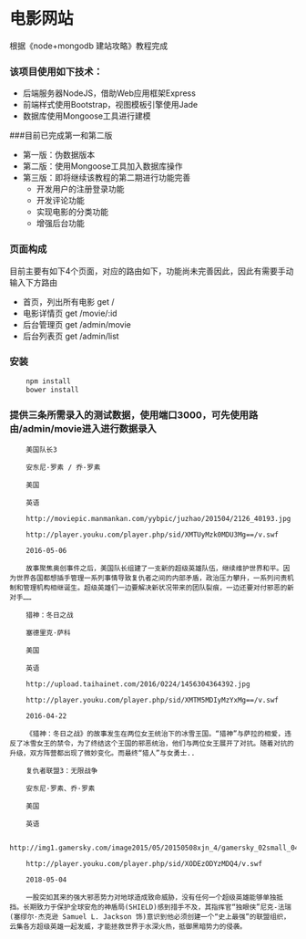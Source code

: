 # 电影网站
根据《node+mongodb 建站攻略》教程完成

### 该项目使用如下技术：

* 后端服务器NodeJS，借助Web应用框架Express
* 前端样式使用Bootstrap，视图模板引擎使用Jade
* 数据库使用Mongoose工具进行建模


###目前已完成第一和第二版

* 第一版：伪数据版本
* 第二版：使用Mongoose工具加入数据库操作
* 第三版：即将继续该教程的第二期进行功能完善
    * 开发用户的注册登录功能
    * 开发评论功能
    * 实现电影的分类功能
    * 增强后台功能


### 页面构成

目前主要有如下4个页面，对应的路由如下，功能尚未完善因此，因此有需要手动输入下方路由


* 首页，列出所有电影 get / 
* 电影详情页 get /movie/:id
* 后台管理页 get /admin/movie
* 后台列表页 get /admin/list


### 安装
```javascript
    npm install 
    bower install
```


### 提供三条所需录入的测试数据，使用端口3000，可先使用路由/admin/movie进入进行数据录入



```
    美国队长3

    安东尼·罗素 / 乔·罗素

    美国

    英语

    http://moviepic.manmankan.com/yybpic/juzhao/201504/2126_40193.jpg

    http://player.youku.com/player.php/sid/XMTUyMzk0MDU3Mg==/v.swf

    2016-05-06

    故事聚焦奥创事件之后，美国队长组建了一支新的超级英雄队伍，继续维护世界和平。因为世界各国都想插手管理一系列事情导致复仇者之间的内部矛盾，政治压力攀升，一系列问责机制和管理机构相继诞生。超级英雄们一边要解决新状况带来的团队裂痕，一边还要对付邪恶的新对手……
```

```
    猎神：冬日之战
    
    塞德里克·萨科
    
    美国
    
    英语
    
    http://upload.taihainet.com/2016/0224/1456304364392.jpg
    
    http://player.youku.com/player.php/sid/XMTM5MDIyMzYxMg==/v.swf
    
    2016-04-22
    
    《猎神：冬日之战》的故事发生在两位女王统治下的冰雪王国。“猎神”与萨拉的相爱，违反了冰雪女王的禁令，为了终结这个王国的邪恶统治，他们与两位女王展开了对抗。随着对抗的升级，双方阵营都出现了微妙变化。而最终“猎人”与女勇士..
```

```
    复仇者联盟3：无限战争
    
    安东尼·罗素、乔·罗素
    
    美国
    
    英语
    
    http://img1.gamersky.com/image2015/05/20150508xjn_4/gamersky_02small_04_20155819303C4.jpg
    
    http://player.youku.com/player.php/sid/XODEzODYzMDQ4/v.swf
    
    2018-05-04
    
    一股突如其来的强大邪恶势力对地球造成致命威胁，没有任何一个超级英雄能够单独抵挡。长期致力于保护全球安危的神盾局(SHIELD)感到措手不及，其指挥官“独眼侠”尼克-法瑞(塞缪尔·杰克逊 Samuel L. Jackson 饰)意识到他必须创建一个“史上最强”的联盟组织，云集各方超级英雄一起发威，才能拯救世界于水深火热，抵御黑暗势力的侵袭。
```